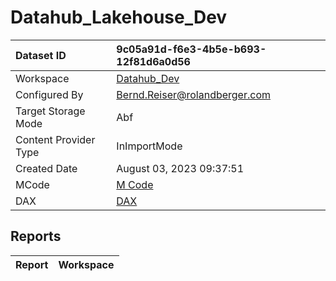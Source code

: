 



# Datahub_Lakehouse_Dev

|Dataset ID|9c05a91d-f6e3-4b5e-b693-12f81d6a0d56|
| :--- | :--- |
|Workspace|[Datahub_Dev](../Workspaces/Datahub_Dev.md)|
|Configured By|Bernd.Reiser@rolandberger.com|
|Target Storage Mode|Abf|
|Content Provider Type|InImportMode|
|Created Date|August 03, 2023 09:37:51|
|MCode|[M Code](./Datahub_Lakehouse_Dev/mcode.md)|
|DAX|[DAX](./Datahub_Lakehouse_Dev/dax.md)|

## Reports

|Report|Workspace|
| :--- | :--- |
